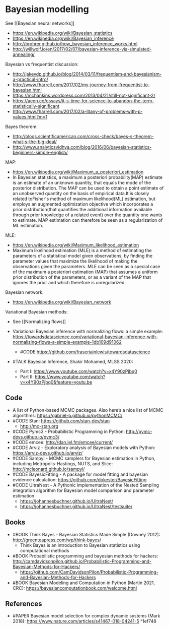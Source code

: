 # Bayesian modelling
See [[Bayesian neural networks]]

- https://en.wikipedia.org/wiki/Bayesian_statistics
- https://en.wikipedia.org/wiki/Bayesian_inference
- http://brohrer.github.io/how_bayesian_inference_works.html
- http://willwolf.io/en/2017/02/07/bayesian-inference-via-simulated-annealing/

Bayesian vs frequentist discussion:
- http://jakevdp.github.io/blog/2014/03/11/frequentism-and-bayesianism-a-practical-intro/
- http://www.fharrell.com/2017/02/my-journey-from-frequentist-to-bayesian.html
- https://mchankins.wordpress.com/2013/04/21/still-not-significant-2/
- https://aeon.co/essays/it-s-time-for-science-to-abandon-the-term-statistically-significant
- http://www.fharrell.com/2017/02/a-litany-of-problems-with-p-values.html?m=1

Bayes theorem:
- http://blogs.scientificamerican.com/cross-check/bayes-s-theorem-what-s-the-big-deal/
- http://www.analyticsvidhya.com/blog/2016/06/bayesian-statistics-beginners-simple-english/

MAP:
- https://en.wikipedia.org/wiki/Maximum_a_posteriori_estimation
- In Bayesian statistics, a maximum a posteriori probability(MAP) estimate is an estimate of an unknown quantity, that equals the mode of the posterior distribution. The MAP can be used to obtain a point estimate of an unobserved quantity on the basis of empirical data.It is closely related toFisher's method of maximum likelihood(ML) estimation, but employs an augmented optimization objective which incorporates a prior distribution(that quantifies the additional information available through prior knowledge of a related event) over the quantity one wants to estimate. MAP estimation can therefore be seen as a regularization of ML estimation.

MLE: 
- https://en.wikipedia.org/wiki/Maximum_likelihood_estimation
- Maximum likelihood estimation (MLE) is a method of estimating the parameters of a statistical model given observations, by finding the parameter values that maximize the likelihood of making the observations given the parameters. MLE can be seen as a special case of the maximum a posteriori estimation (MAP) that assumes a uniform prior distribution of the parameters, or as a variant of the MAP that ignores the prior and which therefore is unregularized.

Bayesian network:
- https://en.wikipedia.org/wiki/Bayesian_network

Variational Bayesian methods:
- See [[Normalizing flows]]
- Variational Bayesian inference with normalizing flows: a simple example: https://towardsdatascience.com/variational-bayesian-inference-with-normalizing-flows-a-simple-example-1db109d91062
	- #CODE https://github.com/fraseriainlewis/towardsdatascience

- #TALK Bayesian Inference, Shakir Mohamed, MLSS 2020:
	- Part I:  https://www.youtube.com/watch?v=x4Y90zPjbq0
	- Part II: https://www.youtube.com/watch?v=x4Y90zPjbq0&feature=youtu.be

## Code
- A list of Python-based MCMC packages. Also here’s a nice list of MCMC algorithms: https://gabriel-p.github.io/pythonMCMC/
- #CODE Stan: https://github.com/stan-dev/stan
	- http://mc-stan.org
- #CODE Pymc3 - Probabilistic Programming in Python: http://pymc-devs.github.io/pymc3/
- #CODE emcee: http://dan.iel.fm/emcee/current/
- #CODE Arviz - Exploratory analysis of Bayesian models with Python: https://arviz-devs.github.io/arviz/
- #CODE Sampyl - MCMC samplers for Bayesian estimation in Python, including Metropolis-Hastings, NUTS, and Slice: http://mcleonard.github.io/sampyl/
- #CODE BayesicFitting - A package for model fitting and bayesian evidence calculation: https://github.com/dokester/BayesicFitting
- #CODE UltraNest - A Pythonic implementation of the Nested Sampling integration algorithm for Bayesian model comparison and parameter estimation
	- https://johannesbuchner.github.io/UltraNest/
	- https://johannesbuchner.github.io/UltraNest/testsuite/

## Books
- #BOOK Think Bayes - Bayesian Statistics Made Simple (Downey 2012): http://greenteapress.com/wp/think-bayes/
	- Think Bayes is an introduction to Bayesian statistics using computational methods
- #BOOK Probabilistic programming and bayesian methods for hackers: http://camdavidsonpilon.github.io/Probabilistic-Programming-and-Bayesian-Methods-for-Hackers/
	- https://github.com/CamDavidsonPilon/Probabilistic-Programming-and-Bayesian-Methods-for-Hackers
- #BOOK Bayesian Modeling and Computation in Python (Martin 2021, CRC): https://bayesiancomputationbook.com/welcome.html


## References
- #PAPER Bayesian model selection for complex dynamic systems (Mark 2018): https://www.nature.com/articles/s41467-018-04241-5 ^1ef748
